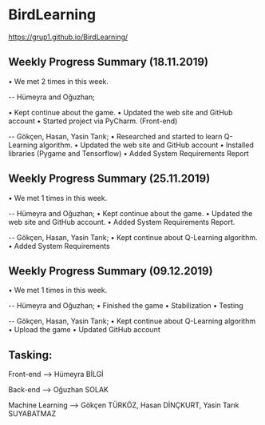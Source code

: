 # BirdLearning

https://grup1.github.io/BirdLearning/

 
## Weekly Progress Summary (18.11.2019) 

• We met 2 times in this week.

-- Hümeyra and Oğuzhan;

• Kept continue about the game.
• Updated the web site and GitHub account
• Started project via PyCharm. (Front-end)



 -- Gökçen, Hasan, Yasin Tarık;
 • Researched and started to learn Q-Learning algorithm.
 • Updated the web site and GitHub account
 • Installed libraries (Pygame and Tensorflow)
 • Added System Requirements Report


## Weekly Progress Summary (25.11.2019) 

• We met 1 times in this week.

-- Hümeyra and Oğuzhan;
• Kept continue about the game.
• Updated the web site and GitHub account.
• Added System Requirements Report.



-- Gökçen, Hasan, Yasin Tarık;
• Kept continue about Q-Learning algorithm.
• Added System Requirements 

## Weekly Progress Summary (09.12.2019) 

• We met 1 times in this week.

-- Hümeyra and Oğuzhan;
• Finished the game
• Stabilization
• Testing


-- Gökçen, Hasan, Yasin Tarık;
• Kept continue about Q-Learning algorithm
• Upload the game
• Updated GitHub account

## Tasking:

Front-end --> Hümeyra BİLGİ

Back-end --> Oğuzhan SOLAK

Machine Learning --> Gökçen TÜRKÖZ, Hasan DİNÇKURT, Yasin Tarık SUYABATMAZ
